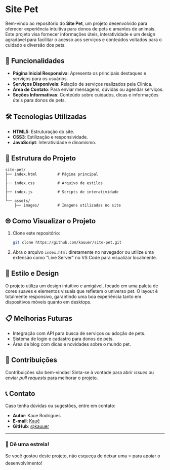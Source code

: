 # Site Pet

Bem-vindo ao repositório do **Site Pet**, um projeto desenvolvido para oferecer experiência intuitiva para donos de pets e amantes de animais. Este projeto visa fornecer informações úteis, interatividade e um design agradável para facilitar o acesso aos serviços e conteúdos voltados para o cuidado e diversão dos pets.

## 🚀 Funcionalidades

- **Página Inicial Responsiva**: Apresenta os principais destaques e serviços para os usuários.
- **Serviços Disponíveis**: Relação de serviços realizados pela Clinica.
- **Área de Contato**: Para enviar mensagens, dúvidas ou agendar serviços.
- **Seções Informativas**: Conteúdo sobre cuidados, dicas e informações úteis para donos de pets.

## 🛠️ Tecnologias Utilizadas

- **HTML5**: Estruturação do site.
- **CSS3**: Estilização e responsividade.
- **JavaScript**: Interatividade e dinamismo.

## 📂 Estrutura do Projeto

```
site-pet/
├── index.html         # Página principal
│ 
├── index.css          # Arquivo de estilos
│    
├── index.js           # Scripts de interatividade
│        
└── assets/
    ├── images/        # Imagens utilizadas no site
```

## 🌐 Como Visualizar o Projeto

1. Clone este repositório:

   ```bash
   git clone https://github.com/kauuer/site-pet.git
   ```

2. Abra o arquivo `index.html` diretamente no navegador ou utilize uma extensão como "Live Server" no VS Code para visualizar localmente.

## 🎨 Estilo e Design

O projeto utiliza um design intuitivo e amigável, focado em uma paleta de cores suaves e elementos visuais que refletem o universo pet. O layout é totalmente responsivo, garantindo uma boa experiência tanto em dispositivos móveis quanto em desktops.

## 📋 Melhorias Futuras

- Integração com API para busca de serviços ou adoção de pets.
- Sistema de login e cadastro para donos de pets.
- Área de blog com dicas e novidades sobre o mundo pet.

## 🤝 Contribuições

Contribuições são bem-vindas! Sinta-se à vontade para abrir *issues* ou enviar *pull requests* para melhorar o projeto.

## 📞 Contato

Caso tenha dúvidas ou sugestões, entre em contato:

- **Autor**: Kaue Rodrigues  
- **E-mail**: [Kauê](mailto:iggcode@gmail.com)
- **GitHub**: [@kauuer](https://github.com/kauuer)

---

### 🌟 Dê uma estrela!

Se você gostou deste projeto, não esqueça de deixar uma ⭐ para apoiar o desenvolvimento!
